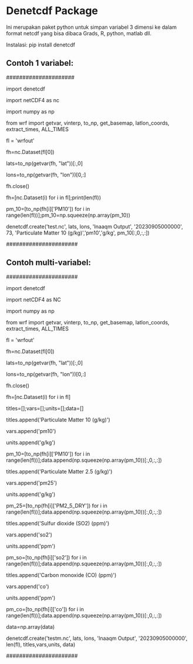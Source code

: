 # Denetcdf Package

Ini merupakan paket python untuk simpan variabel 3 dimensi ke dalam format netcdf yang bisa dibaca Grads, R, python, matlab dll.

Instalasi: pip install denetcdf

## Contoh 1 variabel:

#####################

import denetcdf

import netCDF4 as nc

import numpy as np

from wrf import getvar, vinterp, to_np, get_basemap, latlon_coords, extract_times, ALL_TIMES

fl = 'wrfout'

fh=nc.Dataset(fl[0])

lats=to_np(getvar(fh, "lat"))[:,0]

lons=to_np(getvar(fh, "lon"))[0,:]

fh.close()

fh=[nc.Dataset(i) for i in fl];print(len(fl))

pm_10=[to_np(fh[i]['PM10']) for i in range(len(fl))];pm_10=np.squeeze(np.array(pm_10))

denetcdf.create('test.nc', lats, lons, 'Inaaqm Output', '20230905000000', 73, 'Particulate Matter 10 (g/kg)','pm10','g/kg', pm_10[:,0,:,:])

######################

## Contoh multi-variabel:

######################

import denetcdf

import netCDF4 as NC

import numpy as np

from wrf import getvar, vinterp, to_np, get_basemap, latlon_coords, extract_times, ALL_TIMES

fl = 'wrfout'

fh=nc.Dataset(fl[0])

lats=to_np(getvar(fh, "lat"))[:,0]

lons=to_np(getvar(fh, "lon"))[0,:]

fh.close()

fh=[nc.Dataset(i) for i in fl]

titles=[];vars=[];units=[];data=[]

titles.append('Particulate Matter 10 (g/kg)')

vars.append('pm10')

units.append('g/kg')

pm_10=[to_np(fh[i]['PM10']) for i in range(len(fl))];data.append(np.squeeze(np.array(pm_10))[:,0,:,:])

titles.append('Particulate Matter 2.5 (g/kg)')

vars.append('pm25')

units.append('g/kg')

pm_25=[to_np(fh[i]['PM2_5_DRY']) for i in range(len(fl))];data.append(np.squeeze(np.array(pm_10))[:,0,:,:])

titles.append('Sulfur dioxide (SO2) (ppm)')

vars.append('so2')

units.append('ppm')

pm_so=[to_np(fh[i]['so2']) for i in range(len(fl))];data.append(np.squeeze(np.array(pm_10))[:,0,:,:])

titles.append('Carbon monoxide (CO) (ppm)')

vars.append('co')

units.append('ppm')

pm_co=[to_np(fh[i]['co']) for i in range(len(fl))];data.append(np.squeeze(np.array(pm_10))[:,0,:,:])

data=np.array(data)

denetcdf.create('testm.nc', lats, lons, 'Inaaqm Output', '20230905000000', len(fl), titles,vars,units, data)

######################
